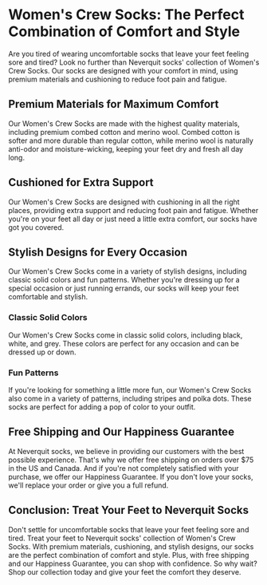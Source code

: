 # Women's Crew Socks: The Perfect Combination of Comfort and Style

Are you tired of wearing uncomfortable socks that leave your feet feeling sore and tired? Look no further than Neverquit socks' collection of Women's Crew Socks. Our socks are designed with your comfort in mind, using premium materials and cushioning to reduce foot pain and fatigue.

## Premium Materials for Maximum Comfort

Our Women's Crew Socks are made with the highest quality materials, including premium combed cotton and merino wool. Combed cotton is softer and more durable than regular cotton, while merino wool is naturally anti-odor and moisture-wicking, keeping your feet dry and fresh all day long.

## Cushioned for Extra Support

Our Women's Crew Socks are designed with cushioning in all the right places, providing extra support and reducing foot pain and fatigue. Whether you're on your feet all day or just need a little extra comfort, our socks have got you covered.

## Stylish Designs for Every Occasion

Our Women's Crew Socks come in a variety of stylish designs, including classic solid colors and fun patterns. Whether you're dressing up for a special occasion or just running errands, our socks will keep your feet comfortable and stylish.

### Classic Solid Colors

Our Women's Crew Socks come in classic solid colors, including black, white, and grey. These colors are perfect for any occasion and can be dressed up or down.

### Fun Patterns

If you're looking for something a little more fun, our Women's Crew Socks also come in a variety of patterns, including stripes and polka dots. These socks are perfect for adding a pop of color to your outfit.

## Free Shipping and Our Happiness Guarantee

At Neverquit socks, we believe in providing our customers with the best possible experience. That's why we offer free shipping on orders over $75 in the US and Canada. And if you're not completely satisfied with your purchase, we offer our Happiness Guarantee. If you don't love your socks, we'll replace your order or give you a full refund.

## Conclusion: Treat Your Feet to Neverquit Socks

Don't settle for uncomfortable socks that leave your feet feeling sore and tired. Treat your feet to Neverquit socks' collection of Women's Crew Socks. With premium materials, cushioning, and stylish designs, our socks are the perfect combination of comfort and style. Plus, with free shipping and our Happiness Guarantee, you can shop with confidence. So why wait? Shop our collection today and give your feet the comfort they deserve.
